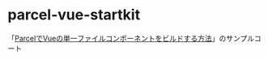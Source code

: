 # parcel-vue-startkit

「[ParcelでVueの単一ファイルコンポーネントをビルドする方法](https://qiita.com/omatsu38/items/c04906869d66100477be)」のサンプルコート